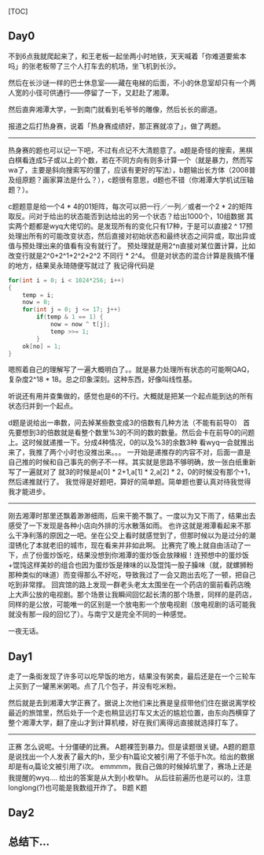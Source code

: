 [TOC]

## Day0

不到6点我就爬起来了，和王老板一起坐两小时地铁，天天喊着「你难道要紫本吗」的张老板带了三个人打车去的机场，坐飞机到长沙。

然后在长沙谜一样的巴士休息室——藏在电梯的后面，不小的休息室却只有一个两人宽的小径可供通行——停留了一下，又赶赴了湘潭。

然后直奔湘潭大学，一到南门就看到毛爷爷的雕像，然后长长的廊道。

报道之后打热身赛，说着「热身赛成绩好，那正赛就凉了」，做了两题。

---

热身赛的题也可以记一下吧，不过有点记不大清题意了。a题是奇怪的搜索，黑棋白棋看连成5子或以上的个数，若在不同方向有则多计算一个（就是暴力，然而写wa了，主要是斜向搜索写的僵了，应该有更好的写法），b题输出长方体（2008普及组原题？画家算法是什么？），c题很有意思，d题也不错（你湘潭大学机试压轴题？）。

c题题意是给一个4 * 4的01矩阵，每次可以把一行／一列／或者一个2 * 2的矩阵取反。问对于给出的状态能否到达给出的另一个状态？给出1000个，10组数据
其实两个题都是wyq大佬切的。是发现所有的变化只有17种，于是可以直接2 ^ 17预处理出所有的可能改变状态，然后直接对初始状态和最终状态之间异或，取出异或值与预处理出来的值看有没有就行了。
预处理就是用2^n直接对某位置计算，比如改变行就是2^0+2^1+2^2+2^2 不同行 * 2^4。
但是对状态的混合计算是我搞不懂的地方，结果吴永琦随便写就过了
我记得代码是 
```c++
for(int i = 0; i < 1024*256; i++)
{
  	temp = i;
  	now = 0;
  	for(int j = 0; j <= 17; j++)
		if(temp & 1 == 1) {
    	 	now = now ^ t[j];
			temp >>= 1;
        }
  	ok[no] = 1;
}
```

嗯照着自己的理解写了一遍大概明白了。。就是暴力处理所有状态的可能啊QAQ，复杂度2^18 * 18。总之印象深刻。这种东西，好像叫线性基。

听说还有用并查集做的，感觉也是6的不行。大概就是把某一个起点能到达的所有状态归并到一个起点。

d题是说给出一串数，问去掉某些数变成3的倍数有几种方法（不能有前导0）
首先要想到3的倍数就是看整个数里%3的不同的数的数量。然后会卡在前导0的问题上。这时候就递推一下。分成4种情况，0的以及%3的余数3种
看wyq一会就推出来了，我推了两个小时也没推出来。。。
一开始是递推存的内容不对，后面一直是自己推的时候和自己事先的例子不一样。其实就是思路不够明确，放一张白纸重新写了一遍就对了
就3的时候是a[0] * 2+1,a[1] * 2,a[2] * 2，0的时候没有那个+1，然后递推就行了。
我觉得是好题吧，算好的简单题。简单题也要认真对待我觉得我才能进步。

---

刚去湘潭时那里还飘着渺渺细雨，后来干脆不飘了。一度以为又下雨了，结果出去感受了一下发现是各种小店向外排的污水散落如雨。
也许这就是湘潭看起来不那么干净利落的原因之一吧。坐在公交上看时就感觉到了，但那时候以为是过分的潮湿锈化了本就老旧的城市，现在看来并非如此啊。
比赛完了晚上就自由活动了一下，点了份蛋炒饭吃，结果没想到你湘潭的蛋炒饭会放辣椒！连预想中的蛋炒饭+馄饨这样美妙的组合也因为蛋炒饭是辣味的以及馄饨一股子臊味（就，就螺狮粉那种类似的味道）而变得那么不好吃，导致我过了一会又跑出去吃了一顿，把自己吃到非常撑。
回宾馆的路上发现一群老头老太太围坐在一个药店的窗前看药店晚上大声公放的电视剧。那个场景让我瞬间回忆起长清的那个场景，同样的是药店，同样的是公放，可能唯一的区别是一个放电影一个放电视剧（放电视剧的话可能我就没有那一段的回忆了）。与南宁又是完全不同的一种感觉。

一夜无话。

## Day1
走了一条街发现了许多可以吃早饭的地方，结果没有粥卖，最后还是在一个三轮车上买到了一罐黑米粥喝。点了几个包子，并没有吃米粉。

然后就是去到湘潭大学正赛了。据说上次他们来比赛是皇叔带他们住在据说离学校最近的旅馆里，然后处于一个走也稍显远打车又太近的尴尬位置，由东向西横穿了整个湘潭大学，翻了座山才到计算机楼，好在我们离得远直接就选择打车了。

---
正赛
怎么说呢。十分僵硬的比赛。
A题裸签到暴力。但是读题很关键。A题的题意是说找出一个人发表了最大的h，至少有h篇论文被引用了不低于h次。给出的数据却是有$a_i$篇论文被引用了i次。
emmmm，我自己做的时候掉坑里了，赛场上还是我提醒的wyq....
给出的答案是从大到小枚举h。
从后往前遍历也是可以的，注意longlong(?)也可能是我数组开炸了。
B题
K题


## Day2



## 总结下...

